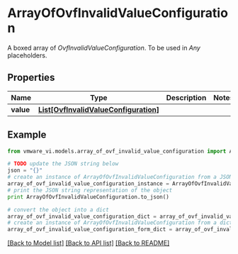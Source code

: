 # ArrayOfOvfInvalidValueConfiguration

A boxed array of *OvfInvalidValueConfiguration*. To be used in *Any* placeholders. 

## Properties
Name | Type | Description | Notes
------------ | ------------- | ------------- | -------------
**value** | [**List[OvfInvalidValueConfiguration]**](OvfInvalidValueConfiguration.md) |  | 

## Example

```python
from vmware_vi.models.array_of_ovf_invalid_value_configuration import ArrayOfOvfInvalidValueConfiguration

# TODO update the JSON string below
json = "{}"
# create an instance of ArrayOfOvfInvalidValueConfiguration from a JSON string
array_of_ovf_invalid_value_configuration_instance = ArrayOfOvfInvalidValueConfiguration.from_json(json)
# print the JSON string representation of the object
print ArrayOfOvfInvalidValueConfiguration.to_json()

# convert the object into a dict
array_of_ovf_invalid_value_configuration_dict = array_of_ovf_invalid_value_configuration_instance.to_dict()
# create an instance of ArrayOfOvfInvalidValueConfiguration from a dict
array_of_ovf_invalid_value_configuration_form_dict = array_of_ovf_invalid_value_configuration.from_dict(array_of_ovf_invalid_value_configuration_dict)
```
[[Back to Model list]](../README.md#documentation-for-models) [[Back to API list]](../README.md#documentation-for-api-endpoints) [[Back to README]](../README.md)



